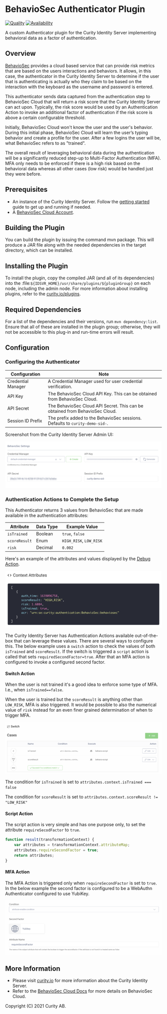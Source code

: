# BehavioSec Authenticator Plugin

[![Quality](https://img.shields.io/badge/quality-experiment-red)](https://curity.io/resources/code-examples/status/)
[![Availability](https://img.shields.io/badge/availability-source-blue)](https://curity.io/resources/code-examples/status/)

A custom Authenticator plugin for the Curity Identity Server implementing behavioral data as a factor of authentication.

## Overview
[BehavioSec](https://www.behaviosec.com/) provides a cloud based service that can provide risk metrics that are based on the users interactions and behaviors. It allows, in this case, the authenticator in the Curity Identity Server to determine if the user that is authenticating is actually who they claim to be based on the interaction with the keyboard as the username and password is entered.

This authenticator sends data captured from the authentication step to BehavioSec Cloud that will return a risk score that the Curity Identity Server can act upon. Typically, the risk score would be used by an Authentication Action to invoke an additional factor of authentication if the risk score is above a certain configurable threshold.

Initially, BehavioSec Cloud won't know the user and the user's behavior. During this initial phase, BehavioSec Cloud will learn the user’s typing behavior and create a profile for the user. After a few logins the user will be, what BehavioSec refers to as "trained".

The overall result of leveraging behavioral data during the authentication will be a significantly reduced step-up to Multi-Factor Authentication (MFA). MFA only needs to be enforced if there is a high risk based on the behavioral data whereas all other cases (low risk) would be handled just they were before.

## Prerequisites
* An instance of the Curity Identity Server. Follow the [getting started](https://curity.io/resources/getting-started/) guide to get up and running if needed.
* A [BehavioSec Cloud Account](https://cloud.behaviosec.com/dashboard/signup).

## Building the Plugin

You can build the plugin by issuing the command mvn package. This will produce a JAR file along with the needed dependencies in the target directory, which can be installed.

## Installing the Plugin

To install the plugin, copy the compiled JAR (and all of its dependencies) into the :file:`${IDSVR_HOME}/usr/share/plugins/${pluginGroup}` on each node, including the admin node. For more information about installing plugins, refer to the [curity.io/plugins](https://support.curity.io/docs/latest/developer-guide/plugins/index.html#plugin-installation).

## Required Dependencies

For a list of the dependencies and their versions, run ``mvn dependency:list``. Ensure that all of these are installed in the plugin group; otherwise, they will not be accessible to this plug-in and run-time errors will result.

## Configuration

### Configuring the Authenticator

| Configuration      | Note                                                                         |
|--------------------|------------------------------------------------------------------------------|
| Credential Manager | A Credential Manager used for user credential verification.                  |
| API Key            | The BehavioSec Cloud API Key. This can be obtained from BehavioSec Cloud.    |
| API Secret         | The BehavioSec Cloud API Secret. This can be obtained from BehavioSec Cloud. |
| Session ID Prefix  | The prefix added to the BehavioSec sessions. Defaults to `curity-demo-sid-`. |

Screenshot from the Curity Identity Server Admin UI:

![Configuration](./doc/behaviosec-config.png)

### Authentication Actions to Complete the Setup
This Authenticator returns 3 values from BehavioSec that are made available in the authentication attributes:

| Attribute     | Data Type | Example Value           |
|---------------|-----------|-------------------------|
| `isTrained`   | Boolean   | `true`, `false`         |
| `scoreResult` | Enum      | `HIGH_RISK`, `LOW_RISK` |
| `risk`        | Decimal   | `0.002`                 |

Here's an example of the attributes and values displayed by the [Debug Action](https://curity.io/docs/idsvr/latest/authentication-service-admin-guide/authentication-actions/debug-attribute.html).

![Context Attributes](./doc/context-attributes.png)

The Curity Identity Server has Authentication Actions available out-of-the-box that can leverage these values. There are several ways to configure this. The below example uses a `switch` action to check the values of both `isTrained` and `scoreResult`. If the switch is triggered a `script` action is called that sets `requiredSecondFactor=true`. After that an MFA action is configured to invoke a configured second factor.

#### Switch Action
When the user is not trained it's a good idea to enforce some type of MFA. I.e., when `isTrained==false`.

When the user is trained but the `scoreResult` is anything other than `LOW_RISK`, MFA is also triggered. It would be possible to also the numerical value of `risk` instead for an even finer grained determination of when to trigger MFA.

![The Switch Action](./doc/switch-action.png)

The condition for `isTrained` is set to `attributes.context.isTrained === false`

The condition for `scoreResult` is set to `attributes.context.scoreResult != "LOW_RISK"`

#### Script Action

The script action is very simple and has one purpose only, to set the attribute `requireSecodFactor` to `true`.

```js
function result(transformationContext) {
    var attributes = transformationContext.attributeMap;
    attributes.requireSecondFactor = true;
    return attributes;
}
```

#### MFA Action

The MFA Action is triggered only when `requireSecondFactor` is set to `true`. In the below example the second factor is configured to be a WebAuthn Authenticator configured to use YubiKey.

![The MFA Action](./doc/mfa-action.png)

## More Information

* Please visit [curity.io](https://curity.io/) for more information about the Curity Identity Server.
* Refer to the [BehavioSec Cloud Docs](https://cloud.behaviosec.com/docs) for more details on BehavioSec Cloud.

Copyright (C) 2021 Curity AB.